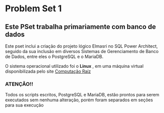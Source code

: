 # Problem Set 1
## Este PSet trabalha primariamente com banco de dados
Este pset inclui a criação do projeto lógico Elmasri no SQL Power Architect, seguido da sua inclusão em diversos Sistemas de Gerenciamento de Banco de Dados,
entre eles o PostgreSQL e o MariaDB.

O sistema operacional utilizado foi o **Linux** , em uma máquina virtual disponibilizada pelo site [Computação Raíz](https://www.computacaoraiz.com.br/2022/03/17/maquina-virtual-para-o-estudo-de-sistemas-de-gerenciamento-de-bancos-de-dados-db-server/)

### ATENÇÃO!!
Todos os scripts escritos, PostgreSQL e MariaDB, estão prontos para serem executados sem nenhuma alteração, porém foram separados em seções para sua execução
